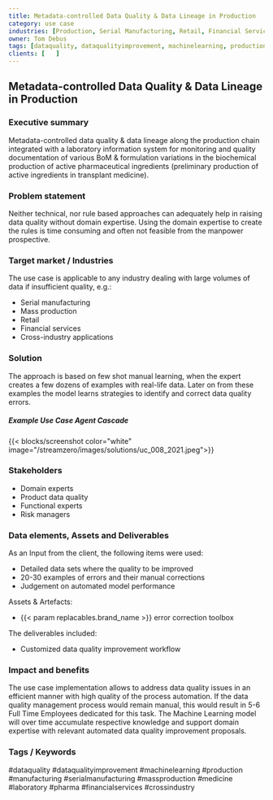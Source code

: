 ```yaml
---
title: Metadata-controlled Data Quality & Data Lineage in Production
category: use case
industries: [Production, Serial Manufacturing, Retail, Financial Services, Pharma, Medicine, Laboratory, Cross-industry]
owner: Tom Debus
tags: [dataquality, dataqualityimprovement, machinelearning, production, manufacturing, serialmanufacturing, financialservices, medicine, laboratory, pharma, crossindustry]
clients: [   ]
---
```


## Metadata-controlled Data Quality & Data Lineage in Production

### Executive summary
Metadata-controlled data quality & data lineage along the production chain integrated with a laboratory information system for monitoring and quality documentation of various BoM & formulation variations in the biochemical production of active pharmaceutical ingredients (preliminary production of active ingredients in transplant medicine).

### Problem statement
Neither technical, nor rule based approaches can adequately help in raising data quality without domain expertise.
Using the domain expertise to create the rules is time consuming and often not feasible from the manpower prospective.

### Target market / Industries
The use case is applicable to any industry dealing with large volumes of data if insufficient quality, e.g.:
- Serial manufacturing
- Mass production
- Retail
- Financial services
- Cross-industry applications

### Solution
The approach is based on few shot manual learning, when the expert creates a few dozens of examples with real-life data. Later on from these examples the model learns strategies to identify and correct data quality errors.

##### Example Use Case Agent Cascade
{{< blocks/screenshot color="white" image="/streamzero/images/solutions/uc_008_2021.jpeg">}}

### Stakeholders
- Domain experts
- Product data quality
- Functional experts
- Risk managers

### Data elements, Assets and Deliverables
As an Input from the client, the following items were used:
- Detailed data sets where the quality to be improved
- 20-30 examples of errors and their manual corrections
- Judgement on automated model performance

Assets & Artefacts:
- {{< param replacables.brand_name  >}} error correction toolbox

The deliverables included:
- Customized data quality improvement workflow

### Impact and benefits
The use case implementation allows to address data quality issues in an efficient manner with high quality of the process automation. If the data quality management process would remain manual, this would result in 5-6 Full Time Employees dedicated for this task. The Machine Learning model will over time accumulate respective knowledge and support domain expertise with relevant automated data quality improvement proposals.

<!-- 8 Testimonials -->

### Tags / Keywords
#dataquality #dataqualityimprovement #machinelearning #production #manufacturing #serialmanufacturing #massproduction #medicine #laboratory #pharma #financialservices #crossindustry

